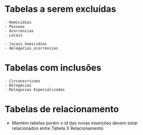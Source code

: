 # Tabelas a serem excluídas
    - Homicidios
    - Pessoas
    - Ocorrencias
    - Locais

    - locais_homicidios
    - delegacias_ocorrencias

# Tabelas com inclusões
    - Circunscricoes
    - Delegacias
    - Delegacias Especializadas


# Tabelas de relacionamento
- Mantém tabelas porém o id das novas inserções devem estar relacionados entre Tabela X Relacionamento
